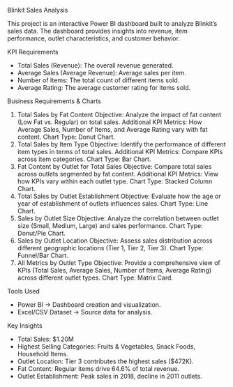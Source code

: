 Blinkit Sales Analysis

This project is an interactive Power BI dashboard built to analyze Blinkit’s sales data.
The dashboard provides insights into revenue, item performance, outlet characteristics, and customer behavior.

KPI Requirements

- Total Sales (Revenue): The overall revenue generated.
- Average Sales (Average Revenue): Average sales per item.
- Number of Items: The total count of different items sold.
- Average Rating: The average customer rating for items sold.

Business Requirements & Charts

1. Total Sales by Fat Content
Objective: Analyze the impact of fat content (Low Fat vs. Regular) on total sales.
Additional KPI Metrics: How Average Sales, Number of Items, and Average Rating vary with fat content.
Chart Type: Donut Chart.
2. Total Sales by Item Type
Objective: Identify the performance of different item types in terms of total sales.
Additional KPI Metrics: Compare KPIs across item categories.
Chart Type: Bar Chart.
3. Fat Content by Outlet for Total Sales
Objective: Compare total sales across outlets segmented by fat content.
Additional KPI Metrics: View how KPIs vary within each outlet type.
Chart Type: Stacked Column Chart.
 4. Total Sales by Outlet Establishment
Objective: Evaluate how the age or year of establishment of outlets influences sales.
Chart Type: Line Chart.
 5. Sales by Outlet Size
Objective: Analyze the correlation between outlet size (Small, Medium, Large) and sales performance.
Chart Type: Donut/Pie Chart.
6. Sales by Outlet Location
Objective: Assess sales distribution across different geographic locations (Tier 1, Tier 2, Tier 3).
Chart Type: Funnel/Bar Chart.
7. All Metrics by Outlet Type
Objective: Provide a comprehensive view of KPIs (Total Sales, Average Sales, Number of Items, Average Rating) across different outlet types.
Chart Type: Matrix Card.

Tools Used

- Power BI → Dashboard creation and visualization.
- Excel/CSV Dataset → Source data for analysis.

Key Insights

- Total Sales: $1.20M
- Highest Selling Categories: Fruits & Vegetables, Snack Foods, Household Items.
- Outlet Location: Tier 3 contributes the highest sales ($472K).
- Fat Content: Regular items drive 64.6% of total revenue.
- Outlet Establishment: Peak sales in 2018, decline in 2011 outlets.
